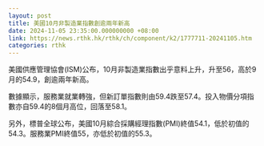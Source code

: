 ```yaml
---
layout: post
title: 美國10月非製造業指數創逾兩年新高
date: 2024-11-05 23:35:00.000000000 +08:00
link: https://news.rthk.hk/rthk/ch/component/k2/1777711-20241105.htm
categories: rthk
---
```


美國供應管理協會(ISM)公布，10月非製造業指數出乎意料上升，升至56，高於9月的54.9，創逾兩年新高。

數據顯示，服務業就業轉強，但新訂單指數則由59.4跌至57.4。投入物價分項指數亦自59.4的8個月高位，回落至58.1。

另外，標普全球公布，美國10月綜合採購經理指數(PMI)終值54.1，低於初值的54.3。服務業PMI終值55，亦低於初值的55.3。
